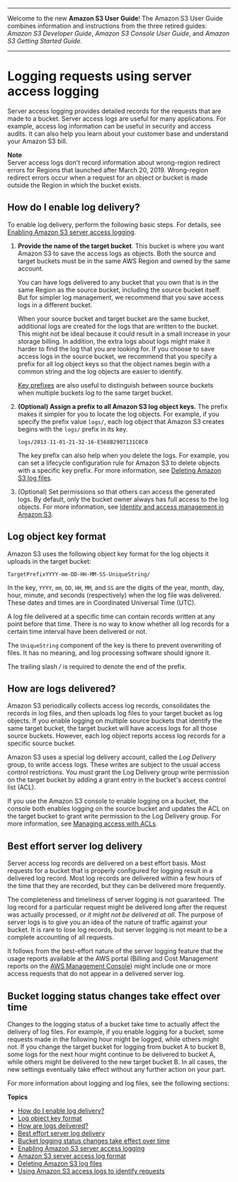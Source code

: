 --------

Welcome to the new **Amazon S3 User Guide**\! The Amazon S3 User Guide combines information and instructions from the three retired guides: *Amazon S3 Developer Guide*, *Amazon S3 Console User Guide*, and *Amazon S3 Getting Started Guide*\.

--------

# Logging requests using server access logging<a name="ServerLogs"></a>

Server access logging provides detailed records for the requests that are made to a bucket\. Server access logs are useful for many applications\. For example, access log information can be useful in security and access audits\. It can also help you learn about your customer base and understand your Amazon S3 bill\.

**Note**  
Server access logs don't record information about wrong\-region redirect errors for Regions that launched after March 20, 2019\. Wrong\-region redirect errors occur when a request for an object or bucket is made outside the Region in which the bucket exists\. 

## How do I enable log delivery?<a name="server-access-logging-overview"></a>

To enable log delivery, perform the following basic steps\. For details, see [Enabling Amazon S3 server access logging](enable-server-access-logging.md)\.

1. **Provide the name of the target bucket**\. This bucket is where you want Amazon S3 to save the access logs as objects\. Both the source and target buckets must be in the same AWS Region and owned by the same account\. 

   You can have logs delivered to any bucket that you own that is in the same Region as the source bucket, including the source bucket itself\. But for simpler log management, we recommend that you save access logs in a different bucket\. 

   When your source bucket and target bucket are the same bucket, additional logs are created for the logs that are written to the bucket\. This might not be ideal because it could result in a small increase in your storage billing\. In addition, the extra logs about logs might make it harder to find the log that you are looking for\. If you choose to save access logs in the source bucket, we recommend that you specify a prefix for all log object keys so that the object names begin with a common string and the log objects are easier to identify\. 

   [Key prefixes](https://docs.aws.amazon.com/general/latest/gr/glos-chap.html#keyprefix) are also useful to distinguish between source buckets when multiple buckets log to the same target bucket\.

1. **\(Optional\) Assign a prefix to all Amazon S3 log object keys\.** The prefix makes it simpler for you to locate the log objects\. For example, if you specify the prefix value `logs/`, each log object that Amazon S3 creates begins with the `logs/` prefix in its key\.

   ```
   logs/2013-11-01-21-32-16-E568B2907131C0C0
   ```

   The key prefix can also help when you delete the logs\. For example, you can set a lifecycle configuration rule for Amazon S3 to delete objects with a specific key prefix\. For more information, see [Deleting Amazon S3 log files](deleting-log-files-lifecycle.md)\.

1. \(Optional\) Set permissions so that others can access the generated logs\. By default, only the bucket owner always has full access to the log objects\. For more information, see [Identity and access management in Amazon S3](s3-access-control.md)\.

## Log object key format<a name="server-log-keyname-format"></a>

Amazon S3 uses the following object key format for the log objects it uploads in the target bucket:

```
TargetPrefixYYYY-mm-DD-HH-MM-SS-UniqueString/
```

In the key, `YYYY`, `mm`, `DD`, `HH`, `MM`, and `SS` are the digits of the year, month, day, hour, minute, and seconds \(respectively\) when the log file was delivered\. These dates and times are in Coordinated Universal Time \(UTC\)\. 

A log file delivered at a specific time can contain records written at any point before that time\. There is no way to know whether all log records for a certain time interval have been delivered or not\. 

The `UniqueString` component of the key is there to prevent overwriting of files\. It has no meaning, and log processing software should ignore it\. 

The trailing slash */* is required to denote the end of the prefix\.

## How are logs delivered?<a name="how-logs-delivered"></a>

Amazon S3 periodically collects access log records, consolidates the records in log files, and then uploads log files to your target bucket as log objects\. If you enable logging on multiple source buckets that identify the same target bucket, the target bucket will have access logs for all those source buckets\. However, each log object reports access log records for a specific source bucket\. 

Amazon S3 uses a special log delivery account, called the *Log Delivery* group, to write access logs\. These writes are subject to the usual access control restrictions\. You must grant the Log Delivery group write permission on the target bucket by adding a grant entry in the bucket's access control list \(ACL\)\. 

If you use the Amazon S3 console to enable logging on a bucket, the console both enables logging on the source bucket and updates the ACL on the target bucket to grant write permission to the Log Delivery group\. For more information, see [Managing access with ACLs](acl-overview.md)\.

## Best effort server log delivery<a name="LogDeliveryBestEffort"></a>

Server access log records are delivered on a best effort basis\. Most requests for a bucket that is properly configured for logging result in a delivered log record\. Most log records are delivered within a few hours of the time that they are recorded, but they can be delivered more frequently\. 

The completeness and timeliness of server logging is not guaranteed\. The log record for a particular request might be delivered long after the request was actually processed, or *it might not be delivered at all*\. The purpose of server logs is to give you an idea of the nature of traffic against your bucket\. It is rare to lose log records, but server logging is not meant to be a complete accounting of all requests\. 

It follows from the best\-effort nature of the server logging feature that the usage reports available at the AWS portal \(Billing and Cost Management reports on the [AWS Management Console](https://console.aws.amazon.com/)\) might include one or more access requests that do not appear in a delivered server log\. 

## Bucket logging status changes take effect over time<a name="BucketLoggingStatusChanges"></a>

Changes to the logging status of a bucket take time to actually affect the delivery of log files\. For example, if you enable logging for a bucket, some requests made in the following hour might be logged, while others might not\. If you change the target bucket for logging from bucket A to bucket B, some logs for the next hour might continue to be delivered to bucket A, while others might be delivered to the new target bucket B\. In all cases, the new settings eventually take effect without any further action on your part\. 

For more information about logging and log files, see the following sections:

**Topics**
+ [How do I enable log delivery?](#server-access-logging-overview)
+ [Log object key format](#server-log-keyname-format)
+ [How are logs delivered?](#how-logs-delivered)
+ [Best effort server log delivery](#LogDeliveryBestEffort)
+ [Bucket logging status changes take effect over time](#BucketLoggingStatusChanges)
+ [Enabling Amazon S3 server access logging](enable-server-access-logging.md)
+ [Amazon S3 server access log format](LogFormat.md)
+ [Deleting Amazon S3 log files](deleting-log-files-lifecycle.md)
+ [Using Amazon S3 access logs to identify requests](using-s3-access-logs-to-identify-requests.md)